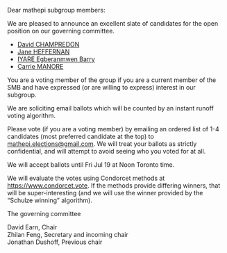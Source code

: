 Dear mathepi subgroup members:

We are pleased to announce an excellent slate of candidates for the open position on our governing committee.

* [David CHAMPREDON](https://www.dropbox.com/s/3eb8qpj43qm1iip/champredon-CV.pdf)
* [Jane HEFFERNAN](http://immune.math.yorku.ca/jmheffer/)
* [IYARE Egberanmwen Barry](http://spm.sau.edu.ng/public/biyare)
* [Carrie MANORE](https://scholar.google.ca/citations?user=fnRQY34AAAAJ)

You are a voting member of the group if you are a current member of the SMB and have expressed (or are willing to express) interest in our subgroup.

We are soliciting email ballots which will be counted by an instant runoff voting algorithm.

Please vote (if you are a voting member) by emailing an ordered list of 1-4 candidates (most preferred candidate at the top) to mathepi.elections@gmail.com. We will treat your ballots as strictly confidential, and will attempt to avoid seeing who you voted for at all.

We will accept ballots until Fri Jul 19 at Noon Toronto time.

We will evaluate the votes using Condorcet methods at https://www.condorcet.vote. If the methods provide differing winners, that will be super-interesting (and we will use the winner provided by the “Schulze winning” algorithm).

The governing committee

David Earn, Chair  
Zhilan Feng, Secretary and incoming chair  
Jonathan Dushoff, Previous chair  

